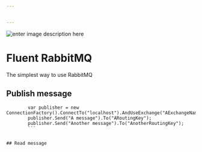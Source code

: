 ```yaml
---


---
```


<p><img src="https://www.rabbitmq.com/img/RabbitMQ-logo.svg" alt="enter image description here"></p>
<h1 id="fluent-rabbitmq">Fluent RabbitMQ</h1>
<p>The simplest way to use RabbitMQ</p>
<h2 id="publish-message">Publish message</h2>
<pre class=" language-csharp"><code class="prism  language-csharp">        <span class="token keyword">var</span> publisher <span class="token operator">=</span> <span class="token keyword">new</span> <span class="token class-name">ConnectionFactory</span><span class="token punctuation">(</span><span class="token punctuation">)</span><span class="token punctuation">.</span><span class="token function">ConnectTo</span><span class="token punctuation">(</span><span class="token string">"localhost"</span><span class="token punctuation">)</span><span class="token punctuation">.</span><span class="token function">AndUseExchange</span><span class="token punctuation">(</span><span class="token string">"AExchangeName"</span><span class="token punctuation">)</span><span class="token punctuation">.</span><span class="token function">OfType</span><span class="token punctuation">(</span>ExchangeType<span class="token punctuation">.</span>Direct<span class="token punctuation">)</span><span class="token punctuation">.</span><span class="token function">GetPublisher</span><span class="token punctuation">(</span><span class="token punctuation">)</span><span class="token punctuation">;</span>
        publisher<span class="token punctuation">.</span><span class="token function">Send</span><span class="token punctuation">(</span><span class="token string">"A message"</span><span class="token punctuation">)</span><span class="token punctuation">.</span><span class="token function">To</span><span class="token punctuation">(</span><span class="token string">"ARoutingKey"</span><span class="token punctuation">)</span><span class="token punctuation">;</span>
        publisher<span class="token punctuation">.</span><span class="token function">Send</span><span class="token punctuation">(</span><span class="token string">"Another message"</span><span class="token punctuation">)</span><span class="token punctuation">.</span><span class="token function">To</span><span class="token punctuation">(</span><span class="token string">"AnotherRoutingKey"</span><span class="token punctuation">)</span><span class="token punctuation">;</span>
        ```

<span class="token preprocessor property">## Read message</span>



</code></pre>

